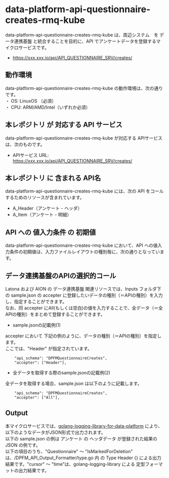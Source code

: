 # data-platform-api-questionnaire-creates-rmq-kube
data-platform-api-questionnaire-creates-rmq-kube は、周辺システム　を データ連携基盤 と統合することを目的に、API でアンケートデータを登録するマイクロサービスです。

* https://xxx.xxx.io/api/API_QUESTIONNAIRE_SRV/creates/

## 動作環境
data-platform-api-questionnaire-creates-rmq-kube の動作環境は、次の通りです。  
・ OS: LinuxOS （必須）  
・ CPU: ARM/AMD/Intel（いずれか必須）  

## 本レポジトリ が 対応する API サービス
data-platform-api-questionnaire-creates-rmq-kube が対応する APIサービス は、次のものです。

* APIサービス URL: https://xxx.xxx.io/api/API_QUESTIONNAIRE_SRV/creates/

## 本レポジトリ に 含まれる API名
data-platform-api-questionnaire-creates-rmq-kube には、次の API をコールするためのリソースが含まれています。  

* A_Header（アンケート - ヘッダ）
* A_Item（アンケート - 明細）

## API への 値入力条件 の 初期値
data-platform-api-questionnaire-creates-rmq-kube において、API への値入力条件の初期値は、入力ファイルレイアウトの種別毎に、次の通りとなっています。  

## データ連携基盤のAPIの選択的コール
Latona および AION の データ連携基盤 関連リソースでは、Inputs フォルダ下の sample.json の accepter に登録したいデータの種別（＝APIの種別）を入力し、指定することができます。  
なお、同 accepter にAll(もしくは空白)の値を入力することで、全データ（＝全APIの種別）をまとめて登録することができます。  

* sample.jsonの記載例(1)  

accepter において 下記の例のように、データの種別（＝APIの種別）を指定します。  
ここでは、"Header" が指定されています。    
  
```
	"api_schema": "DPFMQuestionnaireCreates",
	"accepter": ["Header"],
```
  
* 全データを取得する際のsample.jsonの記載例(2)  

全データを取得する場合、sample.json は以下のように記載します。  

```
	"api_schema": "DPFMQuestionnaireCreates",
	"accepter": ["All"],
```

## Output  
本マイクロサービスでは、[golang-logging-library-for-data-platform](https://github.com/latonaio/golang-logging-library-for-data-platform) により、以下のようなデータがJSON形式で出力されます。  
以下の sample.json の例は アンケート の ヘッダデータ が登録された結果の JSON の例です。  
以下の項目のうち、"Questionnaire" ～ "IsMarkedForDeletion" は、/DPFM_API_Output_Formatter/type.go 内 の Type Header {} による出力結果です。"cursor" ～ "time"は、golang-logging-library による 定型フォーマットの出力結果です。  

```
```
